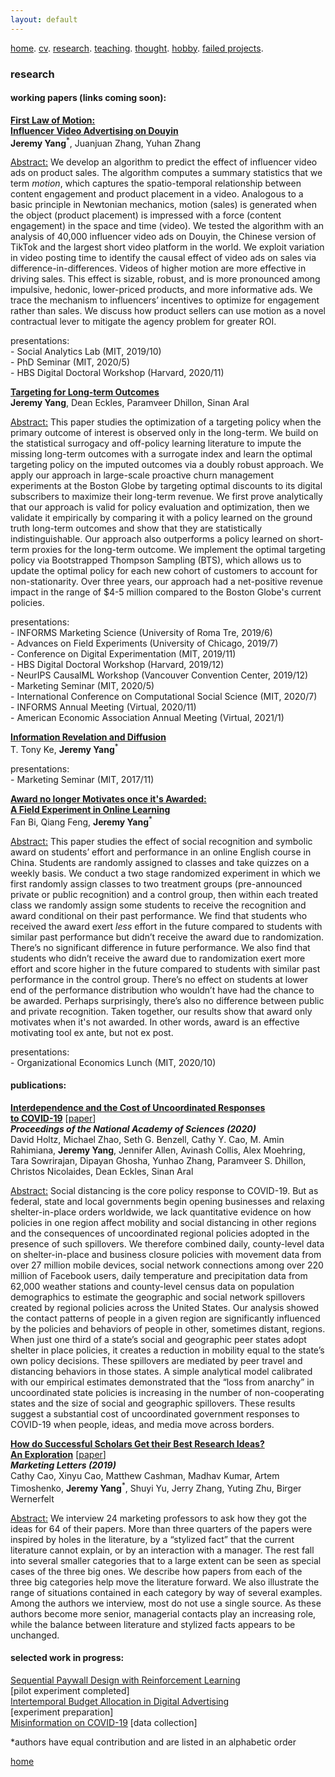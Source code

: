 ```yaml
---
layout: default
---
```


[home](./). [cv](./cv.html). [research](./research.md). [teaching](./teaching.md). [thought](./thought.md). [hobby](./hobby.md). [failed projects](./failed.md).

### research 

<!--
#### research interests:
<ins>Topic:</ins> Targeting, Advertising, Diffusion, Entertainment & Commerce, Behavioral Economics & Consumer Behavior<br/>
<ins>Method:</ins> Causal Inference (Experimental and Observational), Machine Learning (Computer Vision and Reinforcement Learning)
-->

#### working papers (links coming soon):

<ins>**First Law of Motion: <br/>
Influencer Video Advertising on Douyin**</ins> <!--[<a href="">paper</a>][<a href=" ">slides</a>]<br/>--> <br/>
**Jeremy Yang**<sup>*</sup>, Juanjuan Zhang, Yuhan Zhang

<ins>Abstract:</ins> We develop an algorithm to predict the effect of influencer video ads on product sales. The algorithm computes a summary statistics that we term _motion_, which captures the spatio-temporal relationship between content engagement and product placement in a video. Analogous to a basic principle in Newtonian mechanics, motion (sales) is generated when the object (product placement) is impressed with a force (content engagement) in the space and time (video). We tested the algorithm with an analysis of 40,000 influencer video ads on Douyin, the Chinese version of TikTok and the largest short video platform in the world. We exploit variation in video posting time to identify the causal effect of video ads on sales via difference-in-differences. Videos of higher motion are more effective in driving sales. This effect is sizable, robust, and is more pronounced among impulsive, hedonic, lower-priced products, and more informative ads. We trace the mechanism to influencers’ incentives to optimize for engagement rather than sales. We discuss how product sellers can use motion as a novel contractual lever to mitigate the agency problem for greater ROI. 

presentations:<br/>
\- Social Analytics Lab (MIT, 2019/10)<br/>
\- PhD Seminar (MIT, 2020/5)<br/>
\- HBS Digital Doctoral Workshop (Harvard, 2020/11)<br/>


<ins>**Targeting for Long-term Outcomes**</ins> <!--[<a href="">paper</a>][<a href=" ">slides</a>]--> <br/>
**Jeremy Yang**, Dean Eckles, Paramveer Dhillon, Sinan Aral

<ins>Abstract:</ins> This paper studies the optimization of a targeting policy when the primary outcome of interest is observed only in the long-term. We build on the statistical surrogacy and off-policy learning literature to impute the missing long-term outcomes with a surrogate index and learn the optimal targeting policy on the imputed outcomes via a doubly robust approach. We apply our approach in large-scale proactive churn management experiments at the Boston Globe by targeting optimal discounts to its digital subscribers to maximize their long-term revenue. We first prove analytically that our approach is valid for policy evaluation and optimization, then we validate it empirically by comparing it with a policy learned on the ground truth long-term outcomes and show that they are statistically indistinguishable. Our approach also outperforms a policy learned on short-term proxies for the long-term outcome. We implement the optimal targeting policy via Bootstrapped Thompson Sampling (BTS), which allows us to update the optimal policy for each new cohort of customers to account for non-stationarity. Over three years, our approach had a net-positive revenue impact in the range of \$4-5 million compared to the Boston Globe's current policies.

presentations:<br/>
\- INFORMS Marketing Science (University of Roma Tre, 2019/6)<br/>
\- Advances on Field Experiments (University of Chicago, 2019/7)<br/>
\- Conference on Digital Experimentation (MIT, 2019/11)<br/>
\- HBS Digital Doctoral Workshop (Harvard, 2019/12)<br/>
\- NeurIPS CausalML Workshop (Vancouver Convention Center, 2019/12)<br/>
\- Marketing Seminar (MIT, 2020/5)<br/>
\- International Conference on Computational Social Science (MIT, 2020/7)<br/>
\- INFORMS Annual Meeting (Virtual, 2020/11)<br/>
\- American Economic Association Annual Meeting (Virtual, 2021/1)<br/>

<!--
Abstract: TikTok is the most popular short video platform in the world with over 500M active users. We show three sets of early results using a unique dataset with detailed information on influencer created advertising videos, user engagement with the video (e.g., like, comment and share) and product page visits and sales on Douyin (the Chinese version of TikTok) : (1) by exploiting the differential timing of video posting, we use a difference in difference approach to estimate the causal effect of influencer advertising on product page visits and sales and calculate influencer ROI, (2) we use methods in computer vision to extract feature embeddings from the videos and show that video content and influencer fixed effect explains about the same amount of variation in sales, (3) somewhat surprisingly, user engagement with the video is not predictive of sales, it suggests that it might not be a good idea for brands to choose influencers based on past engagement if they want to generate short-term sales.
-->

<ins>**Information Revelation and Diffusion**</ins> <!--[<a href="">paper</a>][<a href=" ">slides</a>]<br/>--> <br/>
T. Tony Ke, **Jeremy Yang**<sup>*</sup> 

presentations:<br/>
\- Marketing Seminar (MIT, 2017/11)<br/>

<!--
Abstract: We investigate how uncertainty affects information sharing behavior. Using data on the spread of scientific news regarding the discovery of Higgs boson on Twitter in July 2012 we find that: (1) the main effect of uncertainty reduction on sharing probability is positive, (2) there's positive peer effect (crowding in) in the pre announcement or rumor phase that is characterized by piecemeal release of signals that are informative but noisy (high to medium uncertainty), (3) peer effect becomes negative (crowding out) in the post-announcement phase when the discovery is officially confirmed (low uncertainty) and (4) because of the negative interaction between information uncertainty and peer effect, when the number of sharing peers exceed some threshold, individuals are more likely to share when uncertainty is higher. This result suggests that the crowding in effect in rumor phase tends to amplify diffusion while the crowding out effect after confirmation tends to suppress diffusion. This motivates a simple learning model that highlights the mechanism through which uncertainty interacts with peer effects to drive the pattern of diffusion and offers a potential explanation to why rumors tend to diffuse wider and faster than verified news, even when the content of information is holding fixed. We further corroborate the result by analyzing a broader dataset that contains over 2400 rumors about 5 breaking news on Twitter from 2014-2015.
-->

<ins>**Award no longer Motivates once it's Awarded:<br/>
A Field Experiment in Online Learning**</ins> <!--[<a href="">paper</a>][<a href=" ">slides</a>]<br/>--> <br/>
Fan Bi, Qiang Feng, **Jeremy Yang**<sup>*</sup> 

<ins>Abstract:</ins> This paper studies the effect of social recognition and symbolic award on students’ effort and performance in an online English course in China. Students are randomly assigned to classes and take quizzes on a weekly basis. We conduct a two stage randomized experiment in which we first randomly assign classes to two treatment groups (pre-announced private or public recognition) and a control group, then within each treated class we randomly assign some students to receive the recognition and award conditional on their past performance. We find that students who received the award exert _less_ effort in the future compared to students with similar past performance but didn’t receive the award due to randomization. There’s no significant difference in future performance. We also find that students who didn’t receive the award due to randomization exert more effort and score higher in the future compared to students with similar past performance in the control group. There’s no effect on students at lower end of the performance distribution who wouldn’t have had the chance to be awarded. Perhaps surprisingly, there’s also no difference between public and private recognition. Taken together, our results show that award only motivates when it's not awarded. In other words, award is an effective motivating tool ex ante, but not ex post.

presentations:<br/>
\- Organizational Economics Lunch (MIT, 2020/10)<br/>

#### publications:
<ins>**Interdependence and the Cost of Uncoordinated Responses <br/>
to COVID-19**</ins> [<a href="https://www.pnas.org/content/early/2020/07/29/2009522117">paper</a>]<br/>
**_Proceedings of the National Academy of Sciences (2020)_** <br/> 
David Holtz, Michael Zhao, Seth G. Benzell, Cathy Y. Cao, M. Amin Rahimiana, **Jeremy Yang**, Jennifer Allen, Avinash Collis, Alex Moehring, Tara Sowrirajan, Dipayan Ghosha, Yunhao Zhang, Paramveer S. Dhillon, Christos Nicolaides, Dean Eckles, Sinan Aral

<ins>Abstract:</ins> Social distancing is the core policy response to COVID-19. But as federal, state and local governments begin opening businesses and relaxing shelter-in-place orders worldwide, we lack quantitative evidence on how policies in one region affect mobility and social distancing in other regions and the consequences of uncoordinated regional policies adopted in the presence of such spillovers. We therefore combined daily, county-level data on shelter-in-place and business closure policies with movement data from over 27 million mobile devices, social network connections among over 220 million of Facebook users, daily temperature and precipitation data from 62,000 weather stations and county-level census data on population demographics to estimate the geographic and social network spillovers created by regional policies across the United States. Our analysis showed the contact patterns of people in a given region are significantly influenced by the policies and behaviors of people in other, sometimes distant, regions. When just one third of a state’s social and geographic peer states adopt shelter in place policies, it creates a reduction in mobility equal to the state’s own policy decisions. These spillovers are mediated by peer travel and distancing behaviors in those states. A simple analytical model calibrated with our empirical estimates demonstrated that the “loss from anarchy” in uncoordinated state policies is increasing in the number of non-cooperating states and the size of social and geographic spillovers. These results suggest a substantial cost of uncoordinated government responses to COVID-19 when people, ideas, and media move across borders.

<ins>**How do Successful Scholars Get their Best Research Ideas? <br/>
An Exploration**</ins> [<a href="https://mitsloan.mit.edu/shared/ods/documents/?PublicationDocumentID=5970">paper</a>]<br/> 
**_Marketing Letters (2019)_** <br/> 
Cathy Cao, Xinyu Cao, Matthew Cashman, Madhav Kumar, Artem Timoshenko, **Jeremy Yang**<sup>*</sup>, Shuyi Yu, Jerry Zhang, Yuting Zhu, Birger Wernerfelt

<ins>Abstract:</ins> We interview 24 marketing professors to ask how they got the ideas for 64 of their papers. More than three quarters of the papers were inspired by holes in the literature, by a “stylized fact” that the current literature cannot explain, or by an interaction with a manager. The rest fall into several smaller categories that to a large extent can be seen as special cases of the three big ones. We describe how papers from each of the three big categories help move the literature forward. We also illustrate the range of situations contained in each category by way of several examples. Among the authors we interview, most do not use a single source. As these authors become more senior, managerial contacts play an increasing role, while the balance between literature and stylized facts appears to be unchanged.

<!-- #### revise & resubmit:-->

#### selected work in progress:
<ins>Sequential Paywall Design with Reinforcement Learning</ins> <br/>
[pilot experiment completed] <br/> 
<ins>Intertemporal Budget Allocation in Digital Advertising</ins> <br/>
[experiment preparation] <br/>
<ins>Misinformation on COVID-19</ins> [data collection]

<!--
<ins>Information Revelation and Diffusion</ins> [analysis & writing] <br/>
<ins>Using Bounded Outcome to Improve the Design of Exploration Policy</ins> [analysis & writing] <br/> 
-->

*authors have equal contribution and are listed in an alphabetic order

[home](./)
